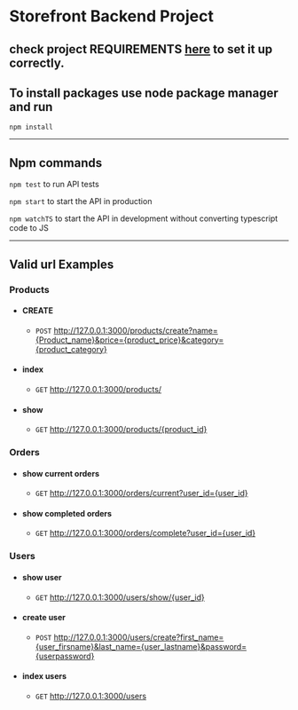 # Storefront Backend Project

## check project REQUIREMENTS [here](REQUIREMENTS.md) to set it up correctly. 
## To install packages use node package manager and run
`npm install`

------
## Npm commands 

`npm test` to run API tests

`npm start` to start the API in production

`npm watchTS` to start the API in development without converting typescript code to JS

---
## Valid url Examples

### Products 
- #### CREATE
   - `POST` http://127.0.0.1:3000/products/create?name={Product_name}&price={product_price}&category={product_category}
- #### index
    - `GET` http://127.0.0.1:3000/products/
- #### show
    - `GET` http://127.0.0.1:3000/products/{product_id}

### Orders
  - #### show current orders
    - `GET` http://127.0.0.1:3000/orders/current?user_id={user_id}
  - #### show completed orders
    - `GET` http://127.0.0.1:3000/orders/complete?user_id={user_id}

### Users 

- #### show user
  - `GET` http://127.0.0.1:3000/users/show/{user_id}

- #### create user
  - `POST` http://127.0.0.1:3000/users/create?first_name={user_firsname}&last_name={user_lastname}&password={userpassword}

- #### index users
  - `GET` http://127.0.0.1:3000/users
